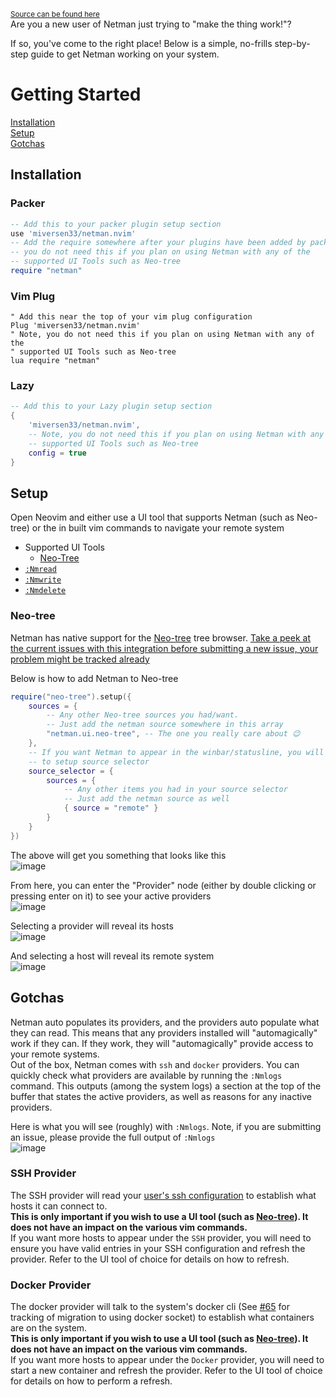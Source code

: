 <sup>[Source can be found here](https://github.com/miversen33/netman.nvim/blob/main/doc/userguidedoc.md)</sup>  
Are you a new user of Netman just trying to "make the thing work!"?

If so, you've come to the right place! Below is a simple, no-frills step-by-step guide to get Netman working on your system.

# Getting Started
[Installation](#installation)  
[Setup](#setup)  
[Gotchas](#gotchas)

## Installation
### Packer
```lua
-- Add this to your packer plugin setup section
use 'miversen33/netman.nvim'
-- Add the require somewhere after your plugins have been added by packer. Note,
-- you do not need this if you plan on using Netman with any of the
-- supported UI Tools such as Neo-tree
require "netman"
```
### Vim Plug
```vim
" Add this near the top of your vim plug configuration
Plug 'miversen33/netman.nvim'
" Note, you do not need this if you plan on using Netman with any of the
" supported UI Tools such as Neo-tree
lua require "netman"
```
### Lazy
```lua
-- Add this to your Lazy plugin setup section
{
    'miversen33/netman.nvim',
    -- Note, you do not need this if you plan on using Netman with any of the
    -- supported UI Tools such as Neo-tree
    config = true
}
```

## Setup
Open Neovim and either use a UI tool that supports Netman (such as Neo-tree) or the in built vim commands to navigate your remote system
- Supported UI Tools
    - [Neo-Tree](#neo-tree)
- [`:Nmread`](https://github.com/miversen33/netman.nvim#nmread)
- [`:Nmwrite`](https://github.com/miversen33/netman.nvim#nmwrite)
- [`:Nmdelete`](https://github.com/miversen33/netman.nvim#nmdelete)  

### Neo-tree
Netman has native support for the [Neo-tree](https://github.com/nvim-neo-tree/neo-tree.nvim/) tree browser.
[Take a peek at the current issues with this integration before submitting a new issue, your problem might be tracked already](https://github.com/miversen33/netman.nvim/labels/Neo-tree)

Below is how to add Netman to Neo-tree
```lua
require("neo-tree").setup({
    sources = {
        -- Any other Neo-tree sources you had/want.
        -- Just add the netman source somewhere in this array
        "netman.ui.neo-tree", -- The one you really care about 😉
    },
    -- If you want Netman to appear in the winbar/statusline, you will need
    -- to setup source selector
    source_selector = {
        sources = {
            -- Any other items you had in your source selector
            -- Just add the netman source as well
            { source = "remote" }
        }
    }
})
```
The above will get you something that looks like this  
![image](https://user-images.githubusercontent.com/2640668/232776760-463238a8-1ee6-44fe-bdbd-9a986babde3d.png)

From here, you can enter the "Provider" node (either by double clicking or pressing enter on it) to see your active providers  
![image](https://user-images.githubusercontent.com/2640668/232776898-c490188f-5e6b-43d5-9bee-393b839583a4.png)

Selecting a provider will reveal its hosts  
![image](https://user-images.githubusercontent.com/2640668/232776999-1845a0f5-37d9-4c2a-9230-85b662df239d.png)

And selecting a host will reveal its remote system  
![image](https://user-images.githubusercontent.com/2640668/232777086-3060229f-3319-4814-9ddc-4c8d965a6023.png)

## Gotchas
Netman auto populates its providers, and the providers auto populate what they can read. This means that any providers installed will "automagically" work if they can. If they work, they will "automagically" provide access to your remote systems.  
Out of the box, Netman comes with `ssh` and `docker` providers. You can quickly check what providers are available by running the `:Nmlogs` command. This outputs (among the system logs) a section at the top of the buffer that states the active providers, as well as reasons for any inactive providers.

Here is what you will see (roughly) with `:Nmlogs`. Note, if you are submitting an issue, please provide the full output of `:Nmlogs`  
![image](https://user-images.githubusercontent.com/2640668/232781757-45ab8386-cd1f-4f10-8bfa-261b78b9e28b.png)


### SSH Provider
The SSH provider will read your [user's ssh configuration](https://linux.die.net/man/5/ssh_config) to establish what hosts it can connect to.  
**This is only important if you wish to use a UI tool (such as [Neo-tree](#neo-tree)). It does not have an impact on the various vim commands.**  
If you want more hosts to appear under the `SSH` provider, you will need to ensure you have valid entries in your SSH configuration and refresh the provider. Refer to the UI tool of choice for details on how to refresh.

### Docker Provider
The docker provider will talk to the system's docker cli (See [#65](https://github.com/miversen33/netman.nvim/issues/65) for tracking of migration to using docker socket) to establish what containers are on the system.  
**This is only important if you wish to use a UI tool (such as [Neo-tree](#neo-tree)). It does not have an impact on the various vim commands.**  
If you want more hosts to appear under the `Docker` provider, you will need to start a new container and refresh the provider. Refer to the UI tool of choice for details on how to perform a refresh.

